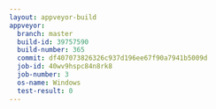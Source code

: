 ```yaml
---
layout: appveyor-build
appveyor:
  branch: master
  build-id: 39757590
  build-number: 365
  commit: df407073826326c937d196ee67f90a7941b5009d
  job-id: 40wv9hspc84n8rk8
  job-number: 3
  os-name: Windows
  test-result: 0
---
```

